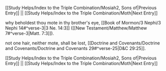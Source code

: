 [[Study Helps/Index to the Triple Combination/Mosiah2, Sons of|Previous Entry]]  ||  [[Study Helps/Index to the Triple Combination/Moth|Next Entry]]

 why beholdest thou mote in thy brother's eye, [[Book of Mormon/3 Nephi/3 Nephi 14#^verse-3|3 Ne. 14:3]] ([[New Testament/Matthew/Matthew 7#^verse-3|Matt. 7:3]]).

 not one hair, neither mote, shall be lost, [[Doctrine and Covenants/Doctrine and Covenants/Doctrine and Covenants 29#^verse-25|D&C 29:25]].

[[Study Helps/Index to the Triple Combination/Mosiah2, Sons of|Previous Entry]]  ||  [[Study Helps/Index to the Triple Combination/Moth|Next Entry]]
